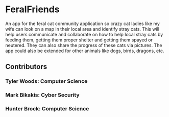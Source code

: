 # FeralFriends
An app for the feral cat community application so crazy cat ladies like 
my wife can look on a map in their local area and identify stray cats. 
This will help users communicate and collaborate on how to help local 
stray cats by feeding them, getting them proper shelter and getting them 
spayed or neutered. They can also share the progress of these cats via pictures.
The app could also be extended for other animals like dogs, birds, dragons, etc.
## Contributors
### Tyler Woods: Computer Science 
### Mark Bikakis: Cyber Security
### Hunter Brock: Computer Science
